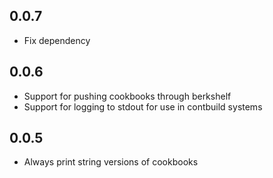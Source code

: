 ## 0.0.7
* Fix dependency

## 0.0.6
* Support for pushing cookbooks through berkshelf
* Support for logging to stdout for use in contbuild systems

## 0.0.5
* Always print string versions of cookbooks
